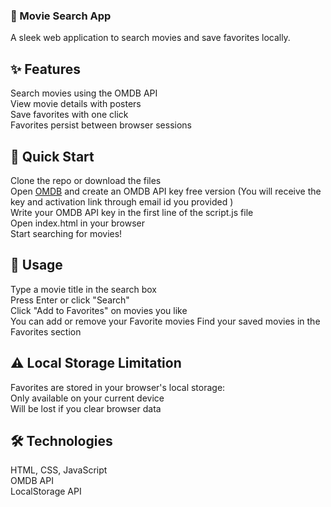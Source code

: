 ### 🎥 Movie Search App
A sleek web application to search movies and save favorites locally.

## ✨ Features

Search movies using the OMDB API \
View movie details with posters \
Save favorites with one click \
Favorites persist between browser sessions 

## 🚀 Quick Start

Clone the repo or download the files \
Open [OMDB](https://www.omdbapi.com/apikey.aspx) and create an OMDB API key free version (You will receive the key and activation link through email id you provided ) \
Write your OMDB API key in the first line of the script.js file \
Open index.html in your browser \
Start searching for movies! 

## 📱 Usage

Type a movie title in the search box \
Press Enter or click "Search" \
Click "Add to Favorites" on movies you like \
You can add or remove your Favorite movies
Find your saved movies in the Favorites section 

## ⚠️ Local Storage Limitation

Favorites are stored in your browser's local storage: \
Only available on your current device \
Will be lost if you clear browser data 

## 🛠️ Technologies

HTML, CSS, JavaScript \
OMDB API \
LocalStorage API 
